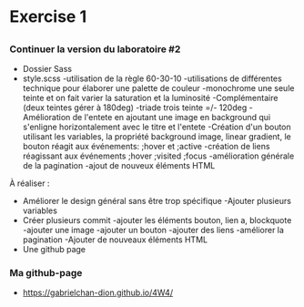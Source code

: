 # Exercise 1
## 


### Continuer la version du laboratoire #2
- Dossier Sass
- style.scss
-utilisation de la règle 60-30-10
-utilisations de différentes technique pour élaborer une palette de couleur
-monochrome une seule teinte et on fait varier la saturation et la luminosité
-Complémentaire (deux teintes gérer à 180deg)
-triade trois teinte =/- 120deg
-Amélioration de l'entete en ajoutant une image en background qui s'enligne horizontalement avec le titre et l'entete
-Création d'un bouton utilisant les variables, la propriété background image, linear gradient, le bouton réagit aux événements: ;hover et ;active
-création de liens réagissant aux événements ;hover ;visited ;focus
-amélioration générale de la pagination
-ajout de nouveux éléments HTML

À réaliser :
- Améliorer le design général sans être trop spécifique
-Ajouter plusieurs variables
- Créer plusieurs commit
-ajouter les éléments bouton, lien a, blockquote
-ajouter une image
-ajouter un bouton
-ajouter des liens
-améliorer la pagination
-Ajouter de nouveaux éléments HTML
- Une github page

### Ma github-page
- https://gabrielchan-dion.github.io/4W4/
